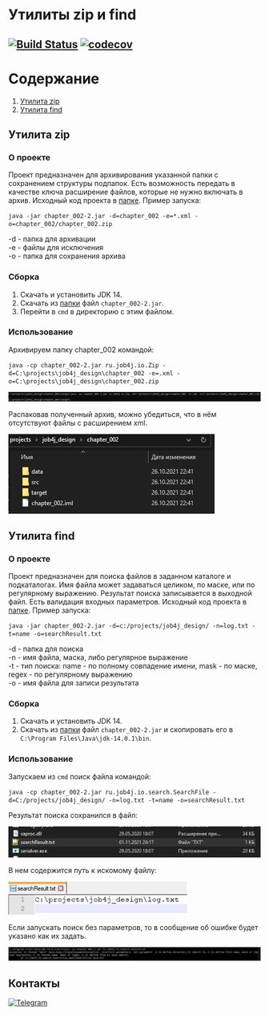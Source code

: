 # Утилиты zip и find
[![Build Status](https://travis-ci.com/saimon494/job4j_design.svg?branch=main)](https://travis-ci.com/saimon494/job4j_design)
[![codecov](https://codecov.io/gh/saimon494/job4j_design/branch/main/graph/badge.svg)](https://codecov.io/gh/saimon494/job4j_design)
---
# Содержание
1. [Утилита zip](#Утилита-zip)
2. [Утилита find](#Утилита-find)
## Утилита zip

### О проекте
Проект предназначен для архивирования указанной папки с сохранением структуры подпапок.
Есть возможность передать в качестве ключа расширение файлов, которые не нужно включать в архив.
Исходный код проекта в [папке](https://github.com/saimon494/job4j_design/tree/main/chapter_002/src/main/java/ru/job4j/io).
Пример запуска:
```
java -jar chapter_002-2.jar -d=chapter_002 -e=*.xml -o=chapter_002/chapter_002.zip
```
-d - папка для архивации  
-e - файлы для исключения  
-o - папка для сохранения архива   

### Сборка
1. Скачать и установить JDK 14.
2. Скачать из [папки](https://github.com/saimon494/job4j_design/tree/main/chapter_002/target) файл `chapter_002-2.jar`.
3. Перейти в `cmd` в директорию c этим файлом.

### Использование
Архивируем папку chapter_002 командой:
```
java -cp chapter_002-2.jar ru.job4j.io.Zip -d=C:\projects\job4j_design\chapter_002 -e=.xml -o=C:\projects\job4j_design\chapter_002.zip
```
![Zip1](images/zip1.png)

Распаковав полученный архив, можно убедиться, что в нём отсутствуют файлы с расширением xml.

![Zip2](images/zip2.png)

## Утилита find

### О проекте
Проект предназначен для поиска файлов в заданном каталоге и подкаталогах.
Имя файла может задаваться целиком, по маске, или по регулярному выражению. Результат поиска записывается в выходной файл.
Есть валидация входных параметров. Исходный код проекта в 
[папке](https://github.com/saimon494/job4j_design/tree/main/chapter_002/src/main/java/ru/job4j/io/search). 
Пример запуска:
```
java -jar chapter_002-2.jar -d=c:/projects/job4j_design/ -n=log.txt -t=name -o=searchResult.txt
```
-d - папка для поиска  
-n - имя файла, маска, либо регулярное выражение  
-t - тип поиска: name - по полному совпадение имени, mask - по маске, regex - по регулярному выражению  
-o - имя файла для записи результата

### Сборка
1. Скачать и установить JDK 14.
2. Скачать из [папки](https://github.com/saimon494/job4j_design/tree/main/chapter_002/target) файл `chapter_002-2.jar` и скопировать его в 
`C:\Program Files\Java\jdk-14.0.1\bin`.

### Использование
Запускаем из `cmd` поиск файла командой:
```
java -cp chapter_002-2.jar ru.job4j.io.search.SearchFile -d=C:/projects/job4j_design/ -n=log.txt -t=name -o=searchResult.txt
```

Результат поиска сохранился в файл:  

![search2](images/search2.png)

В нем содержится путь к искомому файлу:  

![search3](images/search3.png)

Если запускать поиск без параметров, то в сообщение об ошибке будет указано как их задать.  

![search1](images/search1.png)


## Контакты
[![Telegram](https://img.shields.io/badge/Telegram-blue?logo=telegram)](https://t.me/Saimon494)